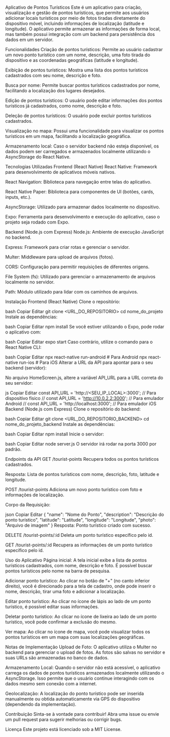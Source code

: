 Aplicativo de Pontos Turísticos
Este é um aplicativo para criação, visualização e gestão de pontos turísticos, que permite aos usuários adicionar locais turísticos por meio de fotos tiradas diretamente do dispositivo móvel, incluindo informações de localização (latitude e longitude). O aplicativo permite armazenar as informações de forma local, mas também possui integração com um backend para persistência dos dados em um servidor.

Funcionalidades
Criação de pontos turísticos: Permite ao usuário cadastrar um novo ponto turístico com um nome, descrição, uma foto tirada do dispositivo e as coordenadas geográficas (latitude e longitude).

Exibição de pontos turísticos: Mostra uma lista dos pontos turísticos cadastrados com seu nome, descrição e foto.

Busca por nome: Permite buscar pontos turísticos cadastrados por nome, facilitando a localização dos lugares desejados.

Edição de pontos turísticos: O usuário pode editar informações dos pontos turísticos já cadastrados, como nome, descrição e foto.

Deleção de pontos turísticos: O usuário pode excluir pontos turísticos cadastrados.

Visualização no mapa: Possui uma funcionalidade para visualizar os pontos turísticos em um mapa, facilitando a localização geográfica.

Armazenamento local: Caso o servidor backend não esteja disponível, os dados podem ser carregados e armazenados localmente utilizando o AsyncStorage do React Native.

Tecnologias Utilizadas
Frontend (React Native)
React Native: Framework para desenvolvimento de aplicativos móveis nativos.

React Navigation: Biblioteca para navegação entre telas do aplicativo.

React Native Paper: Biblioteca para componentes de UI (botões, cards, inputs, etc.).

AsyncStorage: Utilizado para armazenar dados localmente no dispositivo.

Expo: Ferramenta para desenvolvimento e execução do aplicativo, caso o projeto seja rodado com Expo.

Backend (Node.js com Express)
Node.js: Ambiente de execução JavaScript no backend.

Express: Framework para criar rotas e gerenciar o servidor.

Multer: Middleware para upload de arquivos (fotos).

CORS: Configuração para permitir requisições de diferentes origens.

File System (fs): Utilizado para gerenciar o armazenamento de arquivos localmente no servidor.

Path: Módulo utilizado para lidar com os caminhos de arquivos.

Instalação
Frontend (React Native)
Clone o repositório:

bash
Copiar
Editar
git clone <URL_DO_REPOSITORIO>
cd nome_do_projeto
Instale as dependências:

bash
Copiar
Editar
npm install
Se você estiver utilizando o Expo, pode rodar o aplicativo com:

bash
Copiar
Editar
expo start
Caso contrário, utilize o comando para o React Native CLI:

bash
Copiar
Editar
npx react-native run-android   # Para Android
npx react-native run-ios       # Para iOS
Alterar a URL da API para apontar para o seu backend (servidor):

No arquivo HomeScreen.js, altere a variável API_URL para a URL correta do seu servidor:

js
Copiar
Editar
const API_URL = 'http://<SEU_IP_LOCAL>:3000'; // Para dispositivo físico
// const API_URL = 'http://10.0.2.2:3000'; // Para emulador Android
// const API_URL = 'http://localhost:3000'; // Para emulador iOS
Backend (Node.js com Express)
Clone o repositório do backend:

bash
Copiar
Editar
git clone <URL_DO_REPOSITORIO_BACKEND>
cd nome_do_projeto_backend
Instale as dependências:

bash
Copiar
Editar
npm install
Inicie o servidor:

bash
Copiar
Editar
node server.js
O servidor irá rodar na porta 3000 por padrão.

Endpoints da API
GET /tourist-points
Recupera todos os pontos turísticos cadastrados.

Resposta: Lista de pontos turísticos com nome, descrição, foto, latitude e longitude.

POST /tourist-points
Adiciona um novo ponto turístico com foto e informações de localização.

Corpo da Requisição:

json
Copiar
Editar
{
  "name": "Nome do Ponto",
  "description": "Descrição do ponto turístico",
  "latitude": "Latitude",
  "longitude": "Longitude",
  "photo": "Arquivo de imagem"
}
Resposta: Ponto turístico criado com sucesso.

DELETE /tourist-points/:id
Deleta um ponto turístico específico pelo id.

GET /tourist-points/:id
Recupera as informações de um ponto turístico específico pelo id.

Uso do Aplicativo
Página inicial: A tela inicial exibe a lista de pontos turísticos cadastrados, com nome, descrição e foto. É possível buscar pontos turísticos pelo nome na barra de pesquisa.

Adicionar ponto turístico: Ao clicar no botão de "+" (no canto inferior direito), você é direcionado para a tela de cadastro, onde pode inserir o nome, descrição, tirar uma foto e adicionar a localização.

Editar ponto turístico: Ao clicar no ícone de lápis ao lado de um ponto turístico, é possível editar suas informações.

Deletar ponto turístico: Ao clicar no ícone de lixeira ao lado de um ponto turístico, você pode confirmar a exclusão do mesmo.

Ver mapa: Ao clicar no ícone de mapa, você pode visualizar todos os pontos turísticos em um mapa com suas localizações geográficas.

Notas de Implementação
Upload de Foto: O aplicativo utiliza o Multer no backend para gerenciar o upload de fotos. As fotos são salvas no servidor e suas URLs são armazenadas no banco de dados.

Armazenamento Local: Quando o servidor não está acessível, o aplicativo carrega os dados de pontos turísticos armazenados localmente utilizando o AsyncStorage. Isso permite que o usuário continue interagindo com os dados mesmo sem conexão com a internet.

Geolocalização: A localização do ponto turístico pode ser inserida manualmente ou obtida automaticamente via GPS do dispositivo (dependendo da implementação).

Contribuição
Sinta-se à vontade para contribuir! Abra uma issue ou envie um pull request para sugerir melhorias ou corrigir bugs.

Licença
Este projeto está licenciado sob a MIT License.
